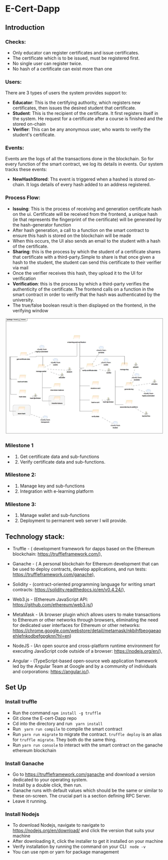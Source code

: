 # E-Cert-Dapp
 ## Introduction

 ### Checks:
 - Only educator can register certificates and issue certificates.
 - The certificate which is to be issued, must be registered first.
 - No single user can register twice.
 - No hash of a certificate can exist more than one

 ### Users:
There are 3 types of users the system provides support to:

 - <b>Educator</b>: This is the certifying authority, which registers new certificates, then issues the desired student that certificate.
 - <b>Student</b>: This is the recipient of the certificate. It first registers itself in the system. He request for a certificate after a course is finished and the stored on-chain
 - <b>Verifier</b>: This can be any anonymous user, who wants to verify the student's certificate.

 ### Events:
Events are the logs of all the transactions done in the blockchain. So for every function of the smart contract, we log its details in events. Our system tracks these events:

 - <b>NewHashStored</b>: Ths event is triggered when a hashed is stored on-chain. It logs details of every hash added to an address registered.

### Process Flow:
 - <b>Issuing</b>: This is the process of receiving and generation certificate hash on the ui. Certificate will be received from the frontend, a unique hash (ie that represents the fingerprint of the certificate) will be generated by the hash-generator function
 - After hash generation, a call to a function on the smart contract to ensure this hash is stored on the
blockchain will be made
 - When this occurs, the UI also sends an email to the student with a hash of the certificate.
 - <b>Sharing</b>: this is the process by which the student of a certificate shares that certificate with a third-party.Simple to share is that once given a hash to the student, the student can send this certificate to
their verifier via mail
 - Once the verifier receives this hash, they upload it to the UI
for verification
 - <b>Verification</b>: this is the process by which a third-party verifies the authenticity of the certificate. The frontend calls on a function in the smart contract in order
to verify that the hash was authenticated by the university.
 - The true/false boolean result is then displayed on the frontend,
in the verifying window


![Alt text](./diagrams/DAOM_E-Cert.jpg?raw=true "E-Cert Daom")

### Milestone 1

- 1. Get certificate data and sub-functions
- 2. Verify certificate data and sub-functions.

### Milestone 2:

 - 1. Manage key and sub-functions
 - 2. Integration with e-learning platform

### Milestone 3:
 - 1. Manage wallet and sub-functions
 - 2. Deployment to permanent web server I will provide.


## Technology stack:

 - Truffle - ( development framework for dapps based on the Ethereum blockchain: https://truffleframework.com/),
 - Ganache - ( A personal blockchain for Ethereum development that can be used to deploy contracts, develop applications, and run tests: https://truffleframework.com/ganache),
 - Solidity - (contract-oriented programming language for writing smart contracts: https://solidity.readthedocs.io/en/v0.4.24/),
 - Web3.js - (Ethereum JavaScript API: https://github.com/ethereum/web3.js/)

 - MetaMask - (A browser plugin which allows users to make transactions to Ethereum or other networks through browsers, eliminating the need for dedicated user interfaces for Ethereum or other networks: https://chrome.google.com/webstore/detail/metamask/nkbihfbeogaeaoehlefnkodbefgpgknn?hl=en)

 - NodeJS - (An open source and cross-platform runtime environment for executing JavaScript code outside of a browser: https://nodejs.org/en/),
 - Angular - (TypeScript-based open-source web application framework led by the Angular Team at Google and by a community of individuals and corporations: https://angular.io/).

 ## Set Up
 ### Install truffle
  - Run the command `npm install -g truffle`
  - Git clone the E-cert-Dapp repo
  - Cd into the directory and run ` yarn install`
  - Run ` yarn run compile` to compile the smart contract
  - Run `yarn run migrate` to migrate the contract. `truffle deploy` is an alias for `truffle migrate`. They both do the same thing.
  - Run `yarn run console` to interact with the smart contract on the ganache ethereum blockchain

  ### Install Ganache
 - Go to https://truffleframework.com/ganache and download a version dedicated to your operating system.
 - Install by a double click, then run.
 - Ganache runs with default values which should be the same or similar to these on-screen. The crucial part is a section defining RPC Server.
 - Leave it running.

 ### Install Nodejs
 - To download Nodejs, navigate to  navigate to https://nodejs.org/en/download/ and click the version that suits your machine
 - After downloading it, click the installer to get it installed on your machine
 - Verify installation by running the command on your CLI ` node -v`
 - You can use npm or yarn for package management
